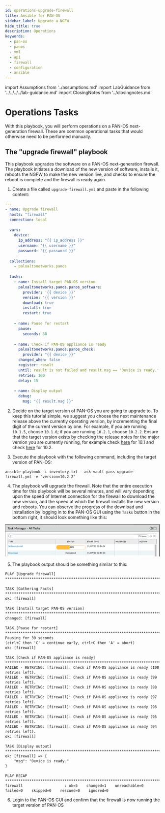 ```yaml
---
id: operations-upgrade-firewall
title: Ansible for PAN-OS
sidebar_label: Upgrade a NGFW
hide_title: true
description: Operations
keywords:
  - pan-os
  - panos
  - xml
  - api
  - firewall
  - configuration
  - ansible
---
```


import Assumptions from '../assumptions.md'
import LabGuidance from '../../../../lab-guidance.md'
import ClosingNotes from '../closingnotes.md'

# Operations Tasks

With this playbook, you will perform operations on a PAN-OS next-generation firewall. These are common operational tasks that would otherwise need to be performed manually.

<Assumptions components={props.components} />

<LabGuidance components={props.components} />

## The "upgrade firewall" playbook

This playbook upgrades the software on a PAN-OS next-generation firewall. The playbook initiates a download of the new version of software, installs it, reboots the NGFW to make the new version live, and checks to ensure the reboot is complete and the firewall is ready again.

1. Create a file called ```upgrade-firewall.yml``` and paste in the following content:
```yaml
---
- name: Upgrade firewall
  hosts: "firewall"
  connection: local

  vars:
    device:
      ip_address: "{{ ip_address }}"
      username: "{{ username }}"
      password: "{{ password }}"

  collections:
    - paloaltonetworks.panos

  tasks:
    - name: Install target PAN-OS version
      paloaltonetworks.panos.panos_software:
        provider: '{{ device }}'
        version: '{{ version }}'
        download: true
        install: true
        restart: true

    - name: Pause for restart
      pause:
        seconds: 30

    - name: Check if PAN-OS appliance is ready
      paloaltonetworks.panos.panos_check:
        provider: "{{ device }}"
      changed_when: false
      register: result
      until: result is not failed and result.msg == 'Device is ready.'
      retries: 100
      delay: 15

    - name: Display output
      debug:
        msg: "{{ result.msg }}"

```
2. Decide on the target version of PAN-OS you are going to upgrade to. To keep this tutorial simple, we suggest you choose the next maintenance release above the currently operating version, by incrementing the final digit of the current version by one. For example, if you are running ```10.1.5```, choose ```10.1.6```; if you are running ```10.2.1```, choose ```10.2.2```. Ensure that the target version exists by checking the release notes for the major version you are currently running, for example check [here](https://docs.paloaltonetworks.com/pan-os/10-1/pan-os-release-notes) for 10.1 and check [here](https://docs.paloaltonetworks.com/pan-os/10-2/pan-os-release-notes) for 10.2.

3. Execute the playbook with the following command, including the target version of PAN-OS:
```
ansible-playbook -i inventory.txt --ask-vault-pass upgrade-firewall.yml -e "version=10.2.2"
```
4. The playbook will upgrade the firewall. Note that the entire execution time for this playbook will be several minutes, and will vary depending upon the speed of Internet connection for the firewall to download the new version, and the speed at which the firewall installs the new version and reboots. You can observe the progress of the download and installation by logging in to the PAN-OS GUI using the ```Tasks``` button in the bottom right, it should look something like this:

![image of PAN-OS GUI showing download and installation progress](upgrade-progress.png)

5. The playbook output should be something similar to this:
```
PLAY [Upgrade firewall] *******************************************************************************************************************

TASK [Gathering Facts] ********************************************************************************************************************
ok: [firewall]

TASK [Install target PAN-OS version] ******************************************************************************************************
changed: [firewall]

TASK [Pause for restart] ******************************************************************************************************************
Pausing for 30 seconds
(ctrl+C then 'C' = continue early, ctrl+C then 'A' = abort)
ok: [firewall]

TASK [Check if PAN-OS appliance is ready] *************************************************************************************************
FAILED - RETRYING: [firewall]: Check if PAN-OS appliance is ready (100 retries left).
FAILED - RETRYING: [firewall]: Check if PAN-OS appliance is ready (99 retries left).
FAILED - RETRYING: [firewall]: Check if PAN-OS appliance is ready (98 retries left).
FAILED - RETRYING: [firewall]: Check if PAN-OS appliance is ready (97 retries left).
FAILED - RETRYING: [firewall]: Check if PAN-OS appliance is ready (96 retries left).
FAILED - RETRYING: [firewall]: Check if PAN-OS appliance is ready (95 retries left).
FAILED - RETRYING: [firewall]: Check if PAN-OS appliance is ready (94 retries left).
ok: [firewall]

TASK [Display output] *********************************************************************************************************************
ok: [firewall] => {
    "msg": "Device is ready."
}

PLAY RECAP ********************************************************************************************************************************
firewall                   : ok=5    changed=1    unreachable=0    failed=0    skipped=0    rescued=0    ignored=0  
```

6. Login to the PAN-OS GUI and confirm that the firewall is now running the target version of PAN-OS

<ClosingNotes components={props.components} />